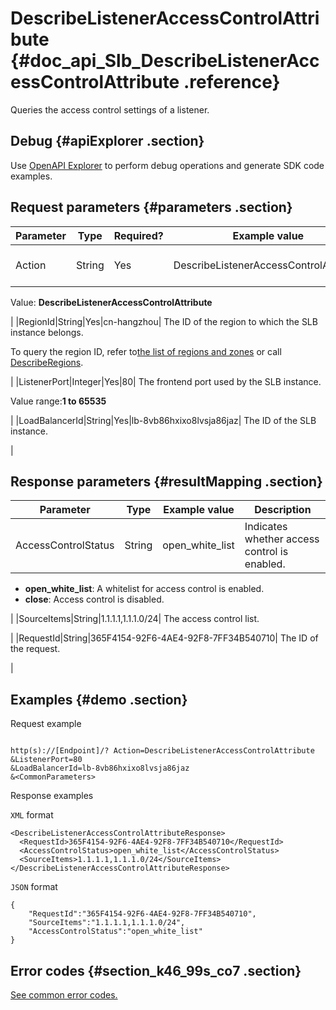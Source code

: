 # DescribeListenerAccessControlAttribute {#doc_api_Slb_DescribeListenerAccessControlAttribute .reference}

Queries the access control settings of a listener.

## Debug {#apiExplorer .section}

Use [OpenAPI Explorer](https://api.aliyun.com/#product=Slb&api=DescribeListenerAccessControlAttribute) to perform debug operations and generate SDK code examples.

## Request parameters {#parameters .section}

|Parameter|Type|Required?|Example value|Description|
|---------|----|---------|-------------|-----------|
|Action|String|Yes|DescribeListenerAccessControlAttribute| The name of this action.

 Value: **DescribeListenerAccessControlAttribute**

 |
|RegionId|String|Yes|cn-hangzhou| The ID of the region to which the SLB instance belongs.

 To query the region ID, refer to[the list of regions and zones](~~40654~~) or call [DescribeRegions](~~25609~~).

 |
|ListenerPort|Integer|Yes|80| The frontend port used by the SLB instance.

 Value range:**1 to 65535**

 |
|LoadBalancerId|String|Yes|lb-8vb86hxixo8lvsja86jaz| The ID of the SLB instance.

 |

## Response parameters {#resultMapping .section}

|Parameter|Type|Example value|Description|
|---------|----|-------------|-----------|
|AccessControlStatus|String|open\_white\_list| Indicates whether access control is enabled.

 -   **open\_white\_list**: A whitelist for access control is enabled.
-   **close**: Access control is disabled.

 |
|SourceItems|String|1.1.1.1,1.1.1.0/24| The access control list.

 |
|RequestId|String|365F4154-92F6-4AE4-92F8-7FF34B540710| The ID of the request.

 |

## Examples {#demo .section}

Request example

``` {#request_demo}

http(s)://[Endpoint]/? Action=DescribeListenerAccessControlAttribute
&ListenerPort=80
&LoadBalancerId=lb-8vb86hxixo8lvsja86jaz
&<CommonParameters>

```

Response examples

`XML` format

``` {#xml_return_success_demo}
<DescribeListenerAccessControlAttributeResponse>
  <RequestId>365F4154-92F6-4AE4-92F8-7FF34B540710</RequestId>
  <AccessControlStatus>open_white_list</AccessControlStatus>
  <SourceItems>1.1.1.1,1.1.1.0/24</SourceItems>
</DescribeListenerAccessControlAttributeResponse>

```

`JSON` format

``` {#json_return_success_demo}
{
	"RequestId":"365F4154-92F6-4AE4-92F8-7FF34B540710",
	"SourceItems":"1.1.1.1,1.1.1.0/24",
	"AccessControlStatus":"open_white_list"
}
```

## Error codes {#section_k46_99s_co7 .section}

[See common error codes.](https://error-center.alibabacloud.com/status/product/Slb)

